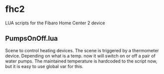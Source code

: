 # fhc2
LUA scripts for the Fibaro Home Center 2 device

## PumpsOnOff.lua
Scene to control heating devices. The scene is triggered by a thermometer device. Depending on what is a temp. now it will switch on or off a pair of water pumps.
The maintained temperature is hardcoded to the script now, but it is easy to use global var for this.
